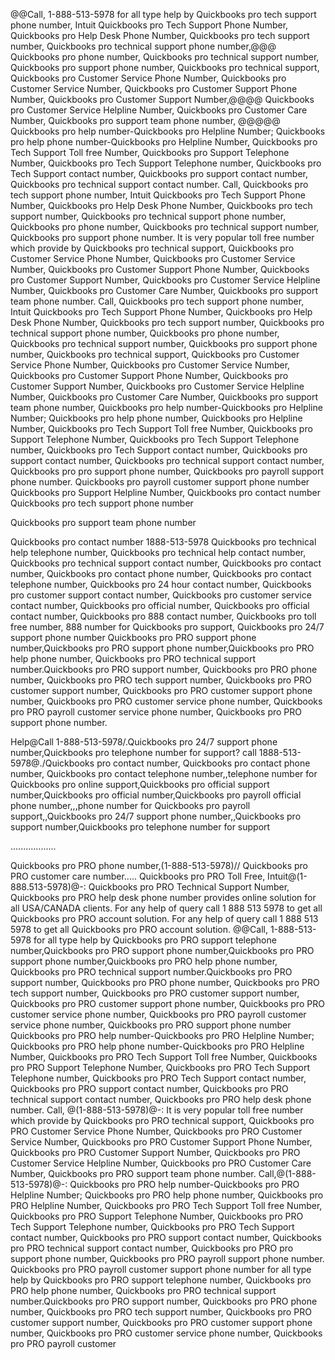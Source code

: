 @@Call, 1-888-513-5978 for all type help by Quickbooks pro tech support phone number, Intuit Quickbooks pro Tech Support Phone Number, Quickbooks pro Help Desk Phone Number, Quickbooks pro tech support number, Quickbooks pro technical support phone number,@@@ Quickbooks pro phone number, Quickbooks pro technical support number, Quickbooks pro support phone number, Quickbooks pro technical support, Quickbooks pro Customer Service Phone Number, Quickbooks pro Customer Service Number, Quickbooks pro Customer Support Phone Number, Quickbooks pro Customer Support Number,@@@@ Quickbooks pro Customer Service Helpline Number, Quickbooks pro Customer Care Number, Quickbooks pro support team phone number, @@@@@ Quickbooks pro help number-Quickbooks pro Helpline Number; Quickbooks pro help phone number-Quickbooks pro Helpline Number, Quickbooks pro Tech Support Toll free Number, Quickbooks pro Support Telephone Number, Quickbooks pro Tech Support Telephone number, Quickbooks pro Tech Support contact number, Quickbooks pro support contact number, Quickbooks pro technical support contact number. Call, Quickbooks pro tech support phone number, Intuit Quickbooks pro Tech Support Phone Number, Quickbooks pro Help Desk Phone Number, Quickbooks pro tech support number, Quickbooks pro technical support phone number, Quickbooks pro phone number, Quickbooks pro technical support number, Quickbooks pro support phone number. It is very popular toll free number which provide by Quickbooks pro technical support, Quickbooks pro Customer Service Phone Number, Quickbooks pro Customer Service Number, Quickbooks pro Customer Support Phone Number, Quickbooks pro Customer Support Number, Quickbooks pro Customer Service Helpline Number, Quickbooks pro Customer Care Number, Quickbooks pro support team phone number. Call, Quickbooks pro tech support phone number, Intuit Quickbooks pro Tech Support Phone Number, Quickbooks pro Help Desk Phone Number, Quickbooks pro tech support number, Quickbooks pro technical support phone number, Quickbooks pro phone number, Quickbooks pro technical support number, Quickbooks pro support phone number, Quickbooks pro technical support, Quickbooks pro Customer Service Phone Number, Quickbooks pro Customer Service Number, Quickbooks pro Customer Support Phone Number, Quickbooks pro Customer Support Number, Quickbooks pro Customer Service Helpline Number, Quickbooks pro Customer Care Number, Quickbooks pro support team phone number, Quickbooks pro help number-Quickbooks pro Helpline Number; Quickbooks pro help phone number, Quickbooks pro Helpline Number, Quickbooks pro Tech Support Toll free Number, Quickbooks pro Support Telephone Number, Quickbooks pro Tech Support Telephone number, Quickbooks pro Tech Support contact number, Quickbooks pro support contact number, Quickbooks pro technical support contact number, Quickbooks pro pro support phone number, Quickbooks pro payroll support phone number. Quickbooks pro payroll customer support phone number Quickbooks pro Support Helpline Number, Quickbooks pro contact number Quickbooks pro tech support phone number

Quickbooks pro support team phone number

Quickbooks pro contact number 1888-513-5978 Quickbooks pro technical help telephone number, Quickbooks pro technical help contact number, Quickbooks pro technical support contact number, Quickbooks pro contact number, Quickbooks pro contact phone number, Quickbooks pro contact telephone number, Quickbooks pro 24 hour contact number, Quickbooks pro customer support contact number, Quickbooks pro customer service contact number, Quickbooks pro official number, Quickbooks pro official contact number, Quickbooks pro 888 contact number, Quickbooks pro toll free number, 888 number for Quickbooks pro support, Quickbooks pro 24/7 support phone number Quickbooks pro PRO support phone number,Quickbooks pro PRO support phone number,Quickbooks pro PRO help phone number, Quickbooks pro PRO technical support number.Quickbooks pro PRO support number, Quickbooks pro PRO phone number, Quickbooks pro PRO tech support number, Quickbooks pro PRO customer support number, Quickbooks pro PRO customer support phone number, Quickbooks pro PRO customer service phone number, Quickbooks pro PRO payroll customer service phone number, Quickbooks pro PRO support phone number.

Help@Call 1-888-513-5978/.Quickbooks pro 24/7 support phone number,Quickbooks pro telephone number for support? call 1888-513-5978@./Quickbooks pro contact number, Quickbooks pro contact phone number, Quickbooks pro contact telephone number,,telephone number for Quickbooks pro online support,Quickbooks pro official support number,Quickbooks pro official number,Quickbooks pro payroll official phone number,,,phone number for Quickbooks pro payroll support,,Quickbooks pro 24/7 support phone number,,Quickbooks pro support number,Quickbooks pro telephone number for support

..................


Quickbooks pro PRO phone number,(1-888-513-5978)// Quickbooks pro PRO customer care number..... Quickbooks pro PRO Toll Free, Intuit@(1-888.513-5978)@-: Quickbooks pro PRO Technical Support Number, Quickbooks pro PRO help desk phone number provides online solution for all USA/CANADA clients. For any help of query call 1 888 513 5978 to get all Quickbooks pro PRO account solution. For any help of query call 1 888 513 5978 to get all Quickbooks pro PRO account solution. @@Call, 1-888-513-5978 for all type help by Quickbooks pro PRO support telephone number,Quickbooks pro PRO support phone number,Quickbooks pro PRO support phone number,Quickbooks pro PRO help phone number, Quickbooks pro PRO technical support number.Quickbooks pro PRO support number, Quickbooks pro PRO phone number, Quickbooks pro PRO tech support number, Quickbooks pro PRO customer support number, Quickbooks pro PRO customer support phone number, Quickbooks pro PRO customer service phone number, Quickbooks pro PRO payroll customer service phone number, Quickbooks pro PRO support phone number Quickbooks pro PRO help number-Quickbooks pro PRO Helpline Number; Quickbooks pro PRO help phone number-Quickbooks pro PRO Helpline Number, Quickbooks pro PRO Tech Support Toll free Number, Quickbooks pro PRO Support Telephone Number, Quickbooks pro PRO Tech Support Telephone number, Quickbooks pro PRO Tech Support contact number, Quickbooks pro PRO support contact number, Quickbooks pro PRO technical support contact number, Quickbooks pro PRO help desk phone number. Call, @(1-888-513-5978)@-: It is very popular toll free number which provide by Quickbooks pro PRO technical support, Quickbooks pro PRO Customer Service Phone Number, Quickbooks pro PRO Customer Service Number, Quickbooks pro PRO Customer Support Phone Number, Quickbooks pro PRO Customer Support Number, Quickbooks pro PRO Customer Service Helpline Number, Quickbooks pro PRO Customer Care Number, Quickbooks pro PRO support team phone number. Call,@(1-888-513-5978)@-: Quickbooks pro PRO help number-Quickbooks pro PRO Helpline Number; Quickbooks pro PRO help phone number, Quickbooks pro PRO Helpline Number, Quickbooks pro PRO Tech Support Toll free Number, Quickbooks pro PRO Support Telephone Number, Quickbooks pro PRO Tech Support Telephone number, Quickbooks pro PRO Tech Support contact number, Quickbooks pro PRO support contact number, Quickbooks pro PRO technical support contact number, Quickbooks pro PRO pro support phone number, Quickbooks pro PRO payroll support phone number. Quickbooks pro PRO payroll customer support phone number for all type help by Quickbooks pro PRO support telephone number, Quickbooks pro PRO help phone number, Quickbooks pro PRO technical support number.Quickbooks pro PRO support number, Quickbooks pro PRO phone number, Quickbooks pro PRO tech support number, Quickbooks pro PRO customer support number, Quickbooks pro PRO customer support phone number, Quickbooks pro PRO customer service phone number, Quickbooks pro PRO payroll customer 